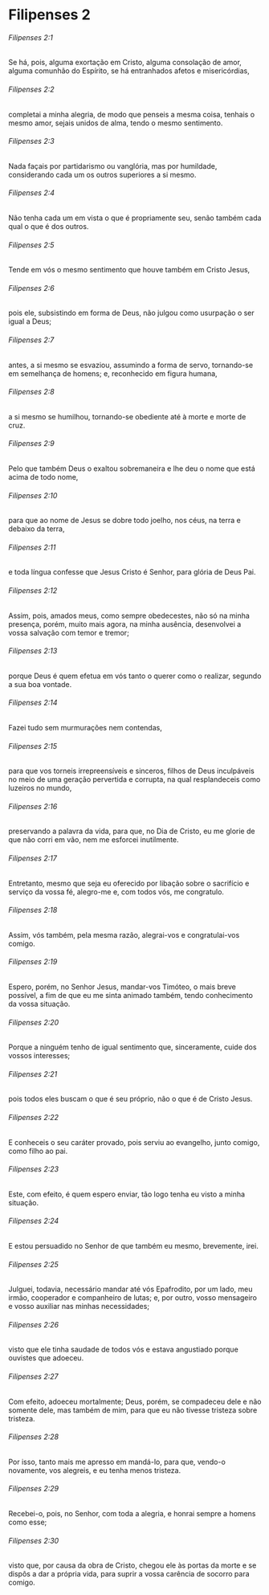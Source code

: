 # Filipenses 2

###### Filipenses 2:1

Se há, pois, alguma exortação em Cristo, alguma consolação de amor, alguma comunhão do Espírito, se há entranhados afetos e misericórdias,

###### Filipenses 2:2

completai a minha alegria, de modo que penseis a mesma coisa, tenhais o mesmo amor, sejais unidos de alma, tendo o mesmo sentimento.

###### Filipenses 2:3

Nada façais por partidarismo ou vanglória, mas por humildade, considerando cada um os outros superiores a si mesmo.

###### Filipenses 2:4

Não tenha cada um em vista o que é propriamente seu, senão também cada qual o que é dos outros.

###### Filipenses 2:5

Tende em vós o mesmo sentimento que houve também em Cristo Jesus,

###### Filipenses 2:6

pois ele, subsistindo em forma de Deus, não julgou como usurpação o ser igual a Deus;

###### Filipenses 2:7

antes, a si mesmo se esvaziou, assumindo a forma de servo, tornando-se em semelhança de homens; e, reconhecido em figura humana,

###### Filipenses 2:8

a si mesmo se humilhou, tornando-se obediente até à morte e morte de cruz.

###### Filipenses 2:9

Pelo que também Deus o exaltou sobremaneira e lhe deu o nome que está acima de todo nome,

###### Filipenses 2:10

para que ao nome de Jesus se dobre todo joelho, nos céus, na terra e debaixo da terra,

###### Filipenses 2:11

e toda língua confesse que Jesus Cristo é Senhor, para glória de Deus Pai.

###### Filipenses 2:12

Assim, pois, amados meus, como sempre obedecestes, não só na minha presença, porém, muito mais agora, na minha ausência, desenvolvei a vossa salvação com temor e tremor;

###### Filipenses 2:13

porque Deus é quem efetua em vós tanto o querer como o realizar, segundo a sua boa vontade.

###### Filipenses 2:14

Fazei tudo sem murmurações nem contendas,

###### Filipenses 2:15

para que vos torneis irrepreensíveis e sinceros, filhos de Deus inculpáveis no meio de uma geração pervertida e corrupta, na qual resplandeceis como luzeiros no mundo,

###### Filipenses 2:16

preservando a palavra da vida, para que, no Dia de Cristo, eu me glorie de que não corri em vão, nem me esforcei inutilmente.

###### Filipenses 2:17

Entretanto, mesmo que seja eu oferecido por libação sobre o sacrifício e serviço da vossa fé, alegro-me e, com todos vós, me congratulo.

###### Filipenses 2:18

Assim, vós também, pela mesma razão, alegrai-vos e congratulai-vos comigo.

###### Filipenses 2:19

Espero, porém, no Senhor Jesus, mandar-vos Timóteo, o mais breve possível, a fim de que eu me sinta animado também, tendo conhecimento da vossa situação.

###### Filipenses 2:20

Porque a ninguém tenho de igual sentimento que, sinceramente, cuide dos vossos interesses;

###### Filipenses 2:21

pois todos eles buscam o que é seu próprio, não o que é de Cristo Jesus.

###### Filipenses 2:22

E conheceis o seu caráter provado, pois serviu ao evangelho, junto comigo, como filho ao pai.

###### Filipenses 2:23

Este, com efeito, é quem espero enviar, tão logo tenha eu visto a minha situação.

###### Filipenses 2:24

E estou persuadido no Senhor de que também eu mesmo, brevemente, irei.

###### Filipenses 2:25

Julguei, todavia, necessário mandar até vós Epafrodito, por um lado, meu irmão, cooperador e companheiro de lutas; e, por outro, vosso mensageiro e vosso auxiliar nas minhas necessidades;

###### Filipenses 2:26

visto que ele tinha saudade de todos vós e estava angustiado porque ouvistes que adoeceu.

###### Filipenses 2:27

Com efeito, adoeceu mortalmente; Deus, porém, se compadeceu dele e não somente dele, mas também de mim, para que eu não tivesse tristeza sobre tristeza.

###### Filipenses 2:28

Por isso, tanto mais me apresso em mandá-lo, para que, vendo-o novamente, vos alegreis, e eu tenha menos tristeza.

###### Filipenses 2:29

Recebei-o, pois, no Senhor, com toda a alegria, e honrai sempre a homens como esse;

###### Filipenses 2:30

visto que, por causa da obra de Cristo, chegou ele às portas da morte e se dispôs a dar a própria vida, para suprir a vossa carência de socorro para comigo.

